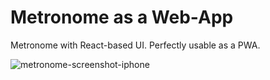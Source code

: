 # Metronome as a Web-App

Metronome with React-based UI. Perfectly usable as a PWA.

![metronome-screenshot-iphone](https://github.com/de-mklinger/metronome-frontend/assets/684527/48aad6d3-521c-49be-88d0-de1e7114522b)
